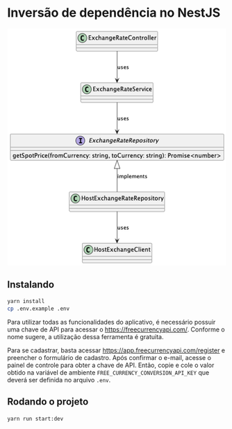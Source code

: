 # Inversão de dependência no NestJS

![Diagrama de inversão de dependência](resource/exchange-rate-repository.png)

## Instalando

```bash
yarn install
cp .env.example .env
```

Para utilizar todas as funcionalidades do aplicativo, é necessário possuir uma
chave de API para acessar o https://freecurrencyapi.com/. Conforme o nome
sugere, a utilização dessa ferramenta é gratuita.

Para se cadastrar, basta acessar https://app.freecurrencyapi.com/register e
preencher o formulário de cadastro. Após confirmar o e-mail, acesse o painel de
controle para obter a chave de API. Então, copie e cole o valor obtido na
variável de ambiente `FREE_CURRENCY_CONVERSION_API_KEY` que deverá ser definida
no arquivo `.env`.

## Rodando o projeto

```bash
yarn run start:dev
```
